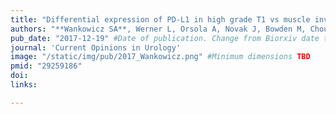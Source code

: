 ```yaml
---
title: "Differential expression of PD-L1 in high grade T1 vs muscle invasive bladder carcinoma and its prognostic implications"
authors: "**Wankowicz SA**, Werner L, Orsola A, Novak J, Bowden M, Choueiri TK, de Torres I, Morote J, Freeman GJ, Signoretti S, Bellmunt J."
pub_date: "2017-12-19" #Date of publication. Change from Biorxiv date to Journal date once accepted
journal: 'Current Opinions in Urology'
image: "/static/img/pub/2017_Wankowicz.png" #Minimum dimensions TBD
pmid: "29259186"
doi: 
links:

---
```

